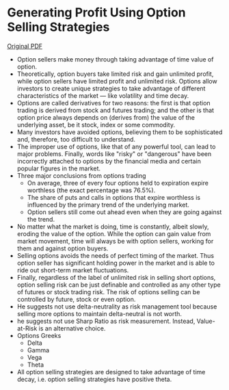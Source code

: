 # Generating Profit Using Option Selling Strategies

[Original PDF](https://www.researchgate.net/publication/233786567_Generating_Profit_Using_Option_Selling_Strategies)

- Option sellers make money through taking advantage of time value of option.
- Theoretically, option buyers take limited risk and gain unlimited profit, while option sellers have limited profit and unlimited risk. Options allow investors to create unique strategies to take advantage of different characteristics of the market — like volatility and time decay.
- Options are called derivatives for two reasons: the first is that option trading is derived from stock and futures trading; and the other is that option price always depends on (derives from) the value of the underlying asset, be it stock, index or some commodity.
- Many investors have avoided options, believing them to be sophisticated and, therefore, too difficult to understand.
- The improper use of options, like that of any powerful tool, can lead to major problems. Finally, words like "risky" or "dangerous" have been incorrectly 
attached to options by the financial media and certain popular figures in the market.
- Three major conclusions from options trading
  - On average, three of every four options held to expiration expire worthless (the exact percentage was 76.5%).
  - The share of puts and calls in options that expire worthless is influenced by the primary trend of the underlying market.
  - Option sellers still come out ahead even when they are going against the trend.
- No matter what the market is doing, time is constantly, albeit slowly, eroding the value of the option. While the option can gain value from market movement,
time will always be with option sellers, working for them and against option buyers.
- Selling options avoids the needs of perfect timing of the market. Thus option seller has significant holding power in the market and is able to ride out short-term market fluctuations.
- Finally, regardless of the label of unlimited risk in selling short options, option selling risk can be just definable and controlled as any other type of futures or stock trading risk. The risk of options selling can be controlled by future, stock or even option.
- He suggests not use delta-neutrality as risk management tool because selling more options to maintain delta-neutral is not worth.
- he suggests not use Sharp Ratio as risk measurement. Instead, Value-at-Risk is an alternative choice.
- Options Greeks
  - Delta
  - Gamma
  - Vega
  - Theta
- All option selling strategies are designed to take advantage of time decay, i.e. option selling strategies have positive theta.

